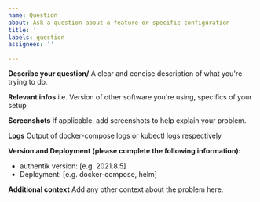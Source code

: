 ```yaml
---
name: Question
about: Ask a question about a feature or specific configuration
title: ''
labels: question
assignees: ''

---
```


**Describe your question/**
A clear and concise description of what you're trying to do.

**Relevant infos**
i.e. Version of other software you're using, specifics of your setup

**Screenshots**
If applicable, add screenshots to help explain your problem.

**Logs**
Output of docker-compose logs or kubectl logs respectively

**Version and Deployment (please complete the following information):**
 - authentik version: [e.g. 2021.8.5]
 - Deployment: [e.g. docker-compose, helm]

**Additional context**
Add any other context about the problem here.
